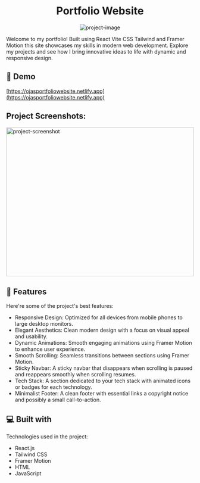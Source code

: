 <h1 align="center" id="title">Portfolio Website</h1>

<p align="center"><img src="https://socialify.git.ci/ojas282/Personal-Portfolio/image?description=1&amp;font=Jost&amp;name=1&amp;owner=1&amp;pattern=Solid&amp;theme=Dark" alt="project-image"></p>

<p id="description">Welcome to my portfolio! Built using React Vite CSS Tailwind and Framer Motion this site showcases my skills in modern web development. Explore my projects and see how I bring innovative ideas to life with dynamic and responsive design.</p>

<h2>🚀 Demo</h2>

[https://ojasportfoliowebsite.netlify.app](https://ojasportfoliowebsite.netlify.app)

<h2>Project Screenshots:</h2>

<img src="https://i.postimg.cc/SRHcMq4r/temp-Image-Rti3-Gv.avif" alt="project-screenshot" width="100%" height="400/">

  
  
<h2>🧐 Features</h2>

Here're some of the project's best features:

*   Responsive Design: Optimized for all devices from mobile phones to large desktop monitors.
*   Elegant Aesthetics: Clean modern design with a focus on visual appeal and usability.
*   Dynamic Animations: Smooth engaging animations using Framer Motion to enhance user experience.
*   Smooth Scrolling: Seamless transitions between sections using Framer Motion.
*   Sticky Navbar: A sticky navbar that disappears when scrolling is paused and reappears smoothly when scrolling resumes.
*   Tech Stack: A section dedicated to your tech stack with animated icons or badges for each technology.
*   Minimalist Footer: A clean footer with essential links a copyright notice and possibly a small call-to-action.

  
  
<h2>💻 Built with</h2>

Technologies used in the project:

*   React.js
*   Tailwind CSS
*   Framer Motion
*   HTML
*   JavaScript
